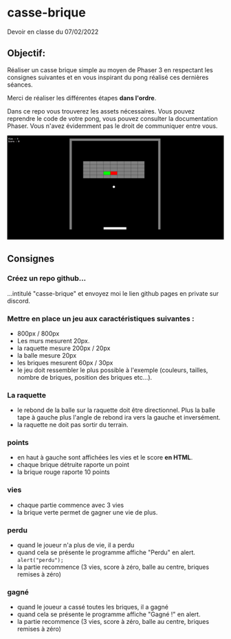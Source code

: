 # casse-brique
Devoir en classe du 07/02/2022

## Objectif:
Réaliser un casse brique simple au moyen de Phaser 3 en respectant les consignes suivantes et en vous inspirant du pong réalisé ces dernières séances.

Merci de réaliser les différentes étapes **dans l'ordre**.

Dans ce repo vous trouverez les assets nécessaires. Vous pouvez reprendre le code de votre pong, vous pouvez consulter la documentation Phaser. Vous n'avez évidemment pas le droit de communiquer entre vous.

![screen-shot](./screen-shot.png)

## Consignes

### Créez un repo github... 
...intitulé "casse-brique" et envoyez moi le lien github pages en private sur discord.

### Mettre en place un jeu aux caractéristiques suivantes :

- 800px / 800px
- Les murs mesurent 20px.
- la raquette mesure 200px / 20px
- la balle mesure 20px
- les briques mesurent 60px / 30px
- le jeu doit ressembler le plus possible à l'exemple (couleurs, tailles, nombre de briques, position des briques etc...). 

### La raquette

- le rebond de la balle sur la raquette doit être directionnel. Plus la balle tape à gauche plus l'angle de rebond ira vers la gauche et inversément.
- la raquette ne doit pas sortir du terrain.

### points

- en haut à gauche sont affichées les vies et le score **en HTML**.
- chaque brique détruite raporte un point
- la brique rouge raporte 10 points

### vies

- chaque partie commence avec 3 vies
- la brique verte permet de gagner une vie de plus.

### perdu

- quand le joueur n'a plus de vie, il a perdu
- quand cela se présente le programme affiche "Perdu" en alert. `alert("perdu");`
- la partie recommence (3 vies, score à zéro, balle au centre, briques remises à zéro) 


### gagné

- quand le joueur a cassé toutes les briques, il a gagné
- quand cela se présente le programme affiche "Gagné !" en alert.
- la partie recommence (3 vies, score à zéro, balle au centre, briques remises à zéro) 







